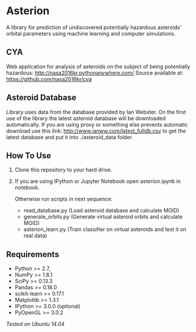 # Asterion
A library for prediction of undiscovered potentially hazardous asteroids' orbital parameters using machine learning and computer simulations.

## CYA
Web application for analysis of asteroids on the subject of being potentially hazardous:
http://nasa2016kr.pythonanywhere.com/
Source available at: https://github.com/nasa2016kr/cya

## Asteroid Database
Library uses data from the database provided by Ian Webster. On the first use of the library the latest asteroid database will be downloaded automatically. If you are using proxy or something else prevents automatic download use this link: http://www.ianww.com/latest_fulldb.csv to get the latest database and put it into ./asteroid_data folder.

## How To Use

1. Clone this repository to your hard drive.

2. If you are using IPython or Jupyter Notebook open asterion.ipynb in notebook.

    Otherwise run scripts in next sequence:
    - read_database.py (Load asteroid database and calculate MOID)
    - generate_orbits.py (Generate virtual asteroid orbits and calculate MOID)
    - asterion_learn.py (Train classifier on virtual asteroids and test it on real data)

## Requirements

- Python >= 2.7, 
- NumPy >= 1.8.1
- SciPy >= 0.13.3
- Pandas >= 0.18.0
- scikit-learn >= 0.17.1
- Matplotlib >= 1.3.1
- IPython >= 3.0.0 (optional)
- PyOpenGL >= 3.0.2

*Tested on Ubuntu 14.04*


